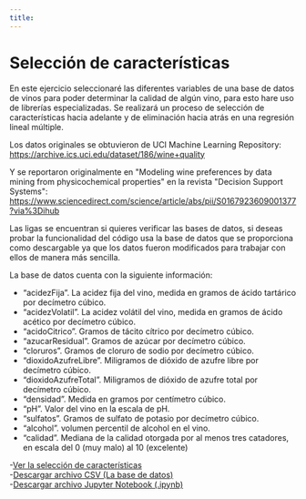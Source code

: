 ```yaml
---
title: 
---
```

# Selección de características 

En este ejercicio seleccionaré las diferentes variables de una base de datos de vinos para poder determinar la calidad de algún vino, para esto hare uso de librerías especializadas. Se realizará un proceso de selección de características hacia adelante y de eliminación hacia atrás en una regresión lineal múltiple.

Los datos originales se obtuvieron de UCI Machine Learning Repository:   
https://archive.ics.uci.edu/dataset/186/wine+quality

Y se reportaron originalmente en "Modeling wine preferences by data mining from physicochemical properties" en la revista "Decision Support Systems":  
https://www.sciencedirect.com/science/article/abs/pii/S0167923609001377?via%3Dihub

Las ligas se encuentran si quieres verificar las bases de datos, si deseas probar la funcionalidad del código usa la base de datos que se proporciona como descargable ya que los datos fueron modificados para trabajar con ellos de manera más sencilla.

La base de datos cuenta con la siguiente información:  
  
* “acidezFija”. La acidez fija del vino, medida en gramos de ácido tartárico por decímetro
cúbico.  
* “acidezVolatil”. La acidez volátil del vino, medida en gramos de ácido acético por
decímetro cúbico.  
* “acidoCitrico”. Gramos de tácito cítrico por decímetro cúbico.  
* “azucarResidual”. Gramos de azúcar por decímetro cúbico.  
* “cloruros”. Gramos de cloruro de sodio por decímetro cúbico.  
* “dioxidoAzufreLibre”. Miligramos de dióxido de azufre libre por decímetro cúbico.  
* “dioxidoAzufreTotal”. Miligramos de dióxido de azufre total por decímetro cúbico.  
* “densidad”. Medida en gramos por centímetro cúbico.  
* “pH”. Valor del vino en la escala de pH.  
* “sulfatos”. Gramos de sulfato de potasio por decímetro cúbico.  
* “alcohol”. volumen percentil de alcohol en el vino.  
* “calidad”. Mediana de la calidad otorgada por al menos tres catadores, en escala del 0
(muy malo) al 10 (excelente)  

-[Ver la selección de características](SeleccionVariables.html)    
-[Descargar archivo CSV (La base de datos)](Datos1_4.csv)    
-[Descargar archivo Jupyter Notebook (.ipynb)](SeleccionVariables.ipynb)
